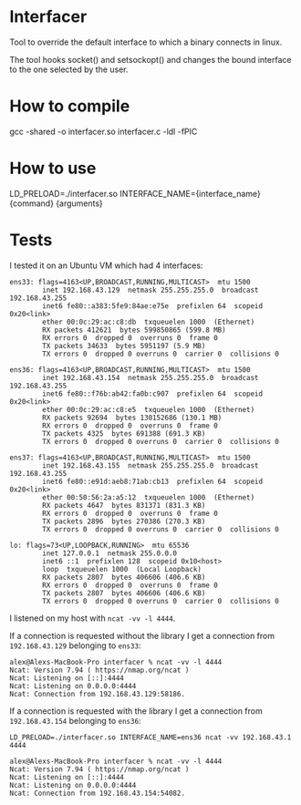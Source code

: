 # Interfacer
Tool to override the default interface to which a binary connects in linux.

The tool hooks socket() and setsockopt() and changes the bound interface to the one selected by the user.

# How to compile
gcc -shared -o interfacer.so interfacer.c -ldl -fPIC

# How to use
LD_PRELOAD=./interfacer.so INTERFACE_NAME={interface_name} {command} {arguments}

# Tests
I tested it on an Ubuntu VM which had 4 interfaces:

```
ens33: flags=4163<UP,BROADCAST,RUNNING,MULTICAST>  mtu 1500
        inet 192.168.43.129  netmask 255.255.255.0  broadcast 192.168.43.255
        inet6 fe80::a383:5fe9:84ae:e75e  prefixlen 64  scopeid 0x20<link>
        ether 00:0c:29:ac:c8:db  txqueuelen 1000  (Ethernet)
        RX packets 412621  bytes 599850865 (599.8 MB)
        RX errors 0  dropped 0  overruns 0  frame 0
        TX packets 34633  bytes 5951197 (5.9 MB)
        TX errors 0  dropped 0 overruns 0  carrier 0  collisions 0

ens36: flags=4163<UP,BROADCAST,RUNNING,MULTICAST>  mtu 1500
        inet 192.168.43.154  netmask 255.255.255.0  broadcast 192.168.43.255
        inet6 fe80::f76b:ab42:fa0b:c907  prefixlen 64  scopeid 0x20<link>
        ether 00:0c:29:ac:c8:e5  txqueuelen 1000  (Ethernet)
        RX packets 92694  bytes 130152686 (130.1 MB)
        RX errors 0  dropped 0  overruns 0  frame 0
        TX packets 4325  bytes 691388 (691.3 KB)
        TX errors 0  dropped 0 overruns 0  carrier 0  collisions 0

ens37: flags=4163<UP,BROADCAST,RUNNING,MULTICAST>  mtu 1500
        inet 192.168.43.155  netmask 255.255.255.0  broadcast 192.168.43.255
        inet6 fe80::e91d:aeb8:71ab:cb13  prefixlen 64  scopeid 0x20<link>
        ether 00:50:56:2a:a5:12  txqueuelen 1000  (Ethernet)
        RX packets 4647  bytes 831371 (831.3 KB)
        RX errors 0  dropped 0  overruns 0  frame 0
        TX packets 2896  bytes 270386 (270.3 KB)
        TX errors 0  dropped 0 overruns 0  carrier 0  collisions 0

lo: flags=73<UP,LOOPBACK,RUNNING>  mtu 65536
        inet 127.0.0.1  netmask 255.0.0.0
        inet6 ::1  prefixlen 128  scopeid 0x10<host>
        loop  txqueuelen 1000  (Local Loopback)
        RX packets 2807  bytes 406606 (406.6 KB)
        RX errors 0  dropped 0  overruns 0  frame 0
        TX packets 2807  bytes 406606 (406.6 KB)
        TX errors 0  dropped 0 overruns 0  carrier 0  collisions 0

```

I listened on my host with `ncat -vv -l 4444`.

If a connection is requested without the library I get a connection from `192.168.43.129` belonging to `ens33`:

```
alex@Alexs-MacBook-Pro interfacer % ncat -vv -l 4444
Ncat: Version 7.94 ( https://nmap.org/ncat )
Ncat: Listening on [::]:4444
Ncat: Listening on 0.0.0.0:4444
Ncat: Connection from 192.168.43.129:58186.
```

If a connection is requested with the library I get a connection from `192.168.43.154` belonging to `ens36`:

`LD_PRELOAD=./interfacer.so INTERFACE_NAME=ens36 ncat -vv 192.168.43.1 4444`

```
alex@Alexs-MacBook-Pro interfacer % ncat -vv -l 4444
Ncat: Version 7.94 ( https://nmap.org/ncat )
Ncat: Listening on [::]:4444
Ncat: Listening on 0.0.0.0:4444
Ncat: Connection from 192.168.43.154:54082.

```
